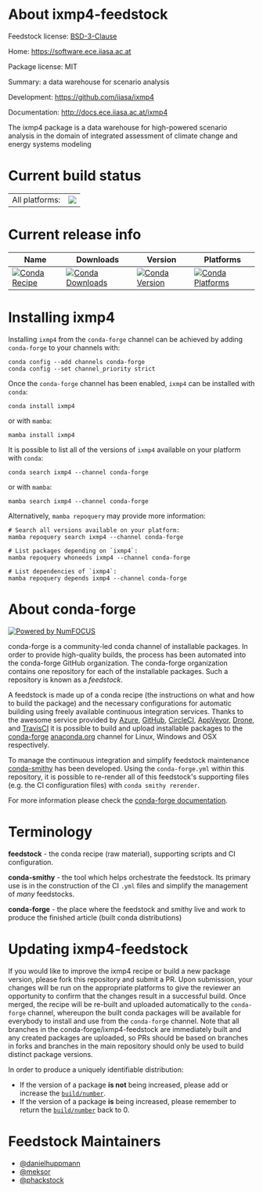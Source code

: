 About ixmp4-feedstock
=====================

Feedstock license: [BSD-3-Clause](https://github.com/conda-forge/ixmp4-feedstock/blob/main/LICENSE.txt)

Home: https://software.ece.iiasa.ac.at

Package license: MIT

Summary: a data warehouse for scenario analysis

Development: https://github.com/iiasa/ixmp4

Documentation: http://docs.ece.iiasa.ac.at/ixmp4

The ixmp4 package is a data warehouse for high-powered scenario analysis
in the domain of integrated assessment of climate change and energy systems modeling


Current build status
====================


<table><tr><td>All platforms:</td>
    <td>
      <a href="https://dev.azure.com/conda-forge/feedstock-builds/_build/latest?definitionId=20328&branchName=main">
        <img src="https://dev.azure.com/conda-forge/feedstock-builds/_apis/build/status/ixmp4-feedstock?branchName=main">
      </a>
    </td>
  </tr>
</table>

Current release info
====================

| Name | Downloads | Version | Platforms |
| --- | --- | --- | --- |
| [![Conda Recipe](https://img.shields.io/badge/recipe-ixmp4-green.svg)](https://anaconda.org/conda-forge/ixmp4) | [![Conda Downloads](https://img.shields.io/conda/dn/conda-forge/ixmp4.svg)](https://anaconda.org/conda-forge/ixmp4) | [![Conda Version](https://img.shields.io/conda/vn/conda-forge/ixmp4.svg)](https://anaconda.org/conda-forge/ixmp4) | [![Conda Platforms](https://img.shields.io/conda/pn/conda-forge/ixmp4.svg)](https://anaconda.org/conda-forge/ixmp4) |

Installing ixmp4
================

Installing `ixmp4` from the `conda-forge` channel can be achieved by adding `conda-forge` to your channels with:

```
conda config --add channels conda-forge
conda config --set channel_priority strict
```

Once the `conda-forge` channel has been enabled, `ixmp4` can be installed with `conda`:

```
conda install ixmp4
```

or with `mamba`:

```
mamba install ixmp4
```

It is possible to list all of the versions of `ixmp4` available on your platform with `conda`:

```
conda search ixmp4 --channel conda-forge
```

or with `mamba`:

```
mamba search ixmp4 --channel conda-forge
```

Alternatively, `mamba repoquery` may provide more information:

```
# Search all versions available on your platform:
mamba repoquery search ixmp4 --channel conda-forge

# List packages depending on `ixmp4`:
mamba repoquery whoneeds ixmp4 --channel conda-forge

# List dependencies of `ixmp4`:
mamba repoquery depends ixmp4 --channel conda-forge
```


About conda-forge
=================

[![Powered by
NumFOCUS](https://img.shields.io/badge/powered%20by-NumFOCUS-orange.svg?style=flat&colorA=E1523D&colorB=007D8A)](https://numfocus.org)

conda-forge is a community-led conda channel of installable packages.
In order to provide high-quality builds, the process has been automated into the
conda-forge GitHub organization. The conda-forge organization contains one repository
for each of the installable packages. Such a repository is known as a *feedstock*.

A feedstock is made up of a conda recipe (the instructions on what and how to build
the package) and the necessary configurations for automatic building using freely
available continuous integration services. Thanks to the awesome service provided by
[Azure](https://azure.microsoft.com/en-us/services/devops/), [GitHub](https://github.com/),
[CircleCI](https://circleci.com/), [AppVeyor](https://www.appveyor.com/),
[Drone](https://cloud.drone.io/welcome), and [TravisCI](https://travis-ci.com/)
it is possible to build and upload installable packages to the
[conda-forge](https://anaconda.org/conda-forge) [anaconda.org](https://anaconda.org/)
channel for Linux, Windows and OSX respectively.

To manage the continuous integration and simplify feedstock maintenance
[conda-smithy](https://github.com/conda-forge/conda-smithy) has been developed.
Using the ``conda-forge.yml`` within this repository, it is possible to re-render all of
this feedstock's supporting files (e.g. the CI configuration files) with ``conda smithy rerender``.

For more information please check the [conda-forge documentation](https://conda-forge.org/docs/).

Terminology
===========

**feedstock** - the conda recipe (raw material), supporting scripts and CI configuration.

**conda-smithy** - the tool which helps orchestrate the feedstock.
                   Its primary use is in the construction of the CI ``.yml`` files
                   and simplify the management of *many* feedstocks.

**conda-forge** - the place where the feedstock and smithy live and work to
                  produce the finished article (built conda distributions)


Updating ixmp4-feedstock
========================

If you would like to improve the ixmp4 recipe or build a new
package version, please fork this repository and submit a PR. Upon submission,
your changes will be run on the appropriate platforms to give the reviewer an
opportunity to confirm that the changes result in a successful build. Once
merged, the recipe will be re-built and uploaded automatically to the
`conda-forge` channel, whereupon the built conda packages will be available for
everybody to install and use from the `conda-forge` channel.
Note that all branches in the conda-forge/ixmp4-feedstock are
immediately built and any created packages are uploaded, so PRs should be based
on branches in forks and branches in the main repository should only be used to
build distinct package versions.

In order to produce a uniquely identifiable distribution:
 * If the version of a package **is not** being increased, please add or increase
   the [``build/number``](https://docs.conda.io/projects/conda-build/en/latest/resources/define-metadata.html#build-number-and-string).
 * If the version of a package **is** being increased, please remember to return
   the [``build/number``](https://docs.conda.io/projects/conda-build/en/latest/resources/define-metadata.html#build-number-and-string)
   back to 0.

Feedstock Maintainers
=====================

* [@danielhuppmann](https://github.com/danielhuppmann/)
* [@meksor](https://github.com/meksor/)
* [@phackstock](https://github.com/phackstock/)

